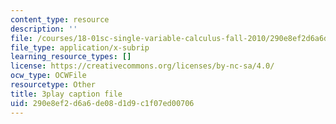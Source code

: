 ```yaml
---
content_type: resource
description: ''
file: /courses/18-01sc-single-variable-calculus-fall-2010/290e8ef2d6a6de08d1d9c1f07ed00706_Pd2xP5zDsRw.srt
file_type: application/x-subrip
learning_resource_types: []
license: https://creativecommons.org/licenses/by-nc-sa/4.0/
ocw_type: OCWFile
resourcetype: Other
title: 3play caption file
uid: 290e8ef2-d6a6-de08-d1d9-c1f07ed00706
---
```

